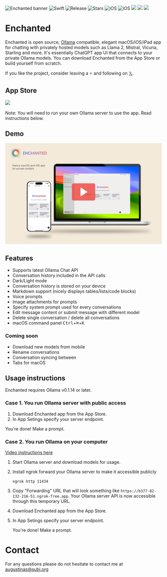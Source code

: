 ![Enchanted banner](./assets/banner.png)
![Swift](https://img.shields.io/badge/swift-F54A2A?style=for-the-badge&logo=swift&logoColor=white)
![Release](https://img.shields.io/github/v/release/augustdev/enchanted?style=for-the-badge)
![Stars](https://img.shields.io/github/stars/augustdev/enchanted.svg?style=for-the-badge)
![iOS](https://img.shields.io/badge/iOS-000000?style=for-the-badge&logo=ios&logoColor=white)
![iOS](https://img.shields.io/badge/macOS-000000?style=for-the-badge&logo=ios&logoColor=white)
[<img src="https://img.shields.io/badge/App_Store-0D96F6?style=for-the-badge&logo=app-store&logoColor=white">](https://apps.apple.com/gb/app/enchanted-llm/id6474268307)
[<img src="https://img.shields.io/badge/App_Store-0D96F6?style=for-the-badge&logo=app-store&logoColor=white">](https://twitter.com/amgauge)
[<img src="https://img.shields.io/twitter/url?url=https%3A%2F%2Ftwitter.com%2Famgauge&style=for-the-badge">](https://twitter.com/amgauge)

# Enchanted

Enchanted is open source, [Ollama](https://github.com/jmorganca/ollama) compatible, elegant macOS/iOS/iPad app for chatting with privately hosted models such as Llama 2, Mistral, Vicuna, Starling and more. It's essentially ChatGPT app UI that connects to your private Ollama models. You can download Enchanted from the App Store or build yourself from scratch.

If you like the project, consider leaving a ⭐️ and following on [𝕏](https://twitter.com/amgauge).

## App Store

[<img src="https://i.ibb.co/7WXt3qZ/download.png">](https://apps.apple.com/gb/app/enchanted-llm/id6474268307)

Note: You will need to run your own Ollama server to use the app. Read instructions below.

## Demo

[<img src="./assets/promo.png">](https://www.youtube.com/watch?v=zW3roZ_vM5Q)

## Features

- Supports latest Ollama Chat API
- Conversation history included in the API calls
- Dark/Light mode
- Conversation history is stored on your device
- Markdown support (nicely displays tables/lists/code blocks)
- Voice prompts
- Image attachments for prompts
- Specify system prompt used for every conversations
- Edit message content or submit message with different model
- Delete single conversation / delete all conversations
- macOS command panel <kbd>Ctrl</kbd>+<kbd>⌘</kbd>+<kbd>K</kbd>

### Coming soon

- Download new models from mobile
- Rename conversations
- Conversation syncing between
- Tabs for macOS

## Usage instructions

Enchanted requires Ollama v0.1.14 or later.

### Case 1. You run Ollama server with public access

1. Download Enchanted app from the App Store.
2. In App Setings specify your server endpoint.

You're done! Make a prompt.

### Case 2. You run Ollama on your computer

[Video instructions here](https://www.youtube.com/watch?v=SFeVCiLOABM)

1. Start Ollama server and download models for usage.
2. Install ngrok forward your Ollama server to make it accessible publicly

   ```shell
   ngrok http 11434
   ```

3. Copy "Forwarding" URL that will look something like `https://b377-82-132-216-51.ngrok-free.app`. Your Ollama server API is now accessible through this temporary URL.
4. Download Enchanted app from the App Store.
5. In App Setings specify your server endpoint.

   You're done! Make a prompt.

# Contact

For any questions please do not hesitate to contact me at augustinas@subj.org
